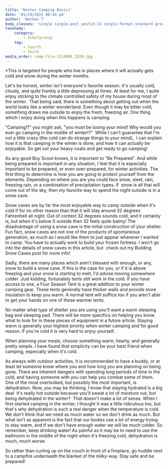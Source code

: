 ```yaml
---
title: 'Winter Camping Basics'
date: '01/29/2021 08:44 pm'
author: 'Nathan T'
body_classes: 'single single-post postid-15 single-format-standard group-blog'
taxonomy:
    category:
        - Scholarship
    tag:
        - fourth
        - third
media_order: camp-fire-1114088_1920.jpg
---
```


*This is targeted for people who live in places where it will actually gets cold and snow during the winter months.

Let's be honest, winter isn't everyone's favorite season. It's usually cold, cloudy, and quite frankly a little depressing at times. At least for me, I quite enjoy sticking to the climate controlled safety of my house during most of the winter.  That being said, there is something about getting out when the world looks like a winter wonderland. Even though it may be bitter cold, something draws me outside to enjoy the fresh, freezing air. One thing which I enjoy doing when this happens is camping.

"Camping!?" you might ask, "you must be losing your mind! Why would you ever go camping in the middle of winter!?"  
While I can't guarantee that I'm not a little crazy (the cold can do strange things to your mind),  I can explain how it is that camping in the winter is done, and how it can actually be enjoyable. So get out your heavy coats and get ready to go camping!

As any good Boy Scout knows, it is important to "Be Prepared". And while being prepared is important in any situation, I feel that it is especially important to be prepared, or even over-prepared, for winter activities. 
The first thing to determine is how you are going to protect yourself from the elements. Depending on where you are you could face snow, sleet, rain, freezing rain, or a combination of precipitation types. If  snow is all that will come out of the sky, then my favorite way to spend the night outside is in a snow cave.

Snow caves are by far the most enjoyable way to camp outside when it's cold if for no other reason than that it will stay around 32 degrees Fahrenheit all night. Out of context 32 degrees sounds cold, and it certainly is, but when it's below 0 outside then 32 feels quite balmy! The disadvantage of using a snow cave is the initial construction of your shelter. Fun fact, snow caves are not one of the products of spontaneous generation, as much as I would like them to just appear wherever I wanted to camp. You have to actually work to build your frozen fortress. I won't go into the details of snow caves in this article, but  check out my Building Snow Caves  post for more info!

Sadly, there are many places which aren't blessed with enough, or any, snow to build a snow cave. If this is the case for you, or if it is above freezing and your snow is starting to melt, I'd advise moving somewhere colder. Just kidding, fortunately tents still work in the cold. If you have access to one, a Four Season Tent is a great addition to your winter camping gear. These tents generally have thicker walls and provide more insulation to keep you warm.
A normal tent will suffice too if you aren't able to get your hands on one of these warmer tents.

No matter what type of shelter you are using you'll want a warm sleeping bag and sleeping pad. There will be more specifics on helping you know what to look for in these pieces of equipment in a future article. Staying warm is generally your highest priority when winter camping and for good reason. If you're cold it is very hard to enjoy yourself.

When planning your meals, choose something warm, hearty, and generally pretty simple. I have found that simplicity can be your best friend when camping, especially when it's cold. 

As always with outdoor activities, it is recommended to have a buddy, or at least let someone know where you and how long you are planning on being gone. There are inherent dangers with spending long periods of time in the cold, and having someone with you can help you combat some of them. One of the most overlooked, but possibly the most important, is dehydration. Now, you may be thinking, I know that staying hydrated is a big deal  it's really hot outside because you'll sweat a lot of moisture out, but  being dehydrated in the winter?  That doesn't make a lot of sense. When I first started camping in the winter, I thought it was a little ridiculous too, but that's why dehydration is such a real danger when the temperature is cold. We don't think that we need as much water so we don't drink as much. But what isn't as apparent is the fact that our bodies use a lot of energy trying to stay warm, and if we don't have enough water we will be much colder. So remember, keep drinking water! As painful as it may be to need to use the bathroom in the middle of the night when it's freezing cold, dehydration is much, much worse.

So rather than curling up on the couch in front of a fireplace, go huddle next to a campfire underneath the blanket of the milky-way. Stay safe and be prepared!